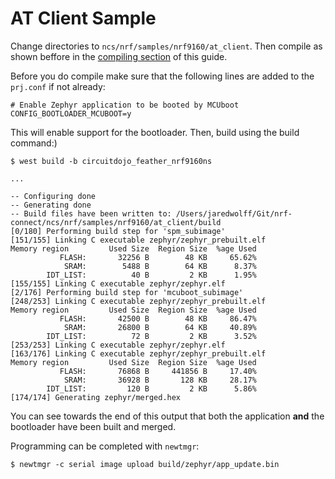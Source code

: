 # AT Client Sample

Change directories to `ncs/nrf/samples/nrf9160/at_client`. Then compile as shown beffore in the [compiling section](nrf9160-compiling-app.md) of this guide.

Before you do compile make sure that the following lines are added to the `prj.conf` if not already:

```
# Enable Zephyr application to be booted by MCUboot
CONFIG_BOOTLOADER_MCUBOOT=y
```

This will enable support for the bootloader. Then, build using the build command:)

```
$ west build -b circuitdojo_feather_nrf9160ns

...

-- Configuring done
-- Generating done
-- Build files have been written to: /Users/jaredwolff/Git/nrf-connect/ncs/nrf/samples/nrf9160/at_client/build
[0/180] Performing build step for 'spm_subimage'
[151/155] Linking C executable zephyr/zephyr_prebuilt.elf
Memory region         Used Size  Region Size  %age Used
           FLASH:       32256 B        48 KB     65.62%
            SRAM:        5488 B        64 KB      8.37%
        IDT_LIST:          40 B         2 KB      1.95%
[155/155] Linking C executable zephyr/zephyr.elf
[2/176] Performing build step for 'mcuboot_subimage'
[248/253] Linking C executable zephyr/zephyr_prebuilt.elf
Memory region         Used Size  Region Size  %age Used
           FLASH:       42500 B        48 KB     86.47%
            SRAM:       26800 B        64 KB     40.89%
        IDT_LIST:          72 B         2 KB      3.52%
[253/253] Linking C executable zephyr/zephyr.elf
[163/176] Linking C executable zephyr/zephyr_prebuilt.elf
Memory region         Used Size  Region Size  %age Used
           FLASH:       76868 B     441856 B     17.40%
            SRAM:       36928 B       128 KB     28.17%
        IDT_LIST:         120 B         2 KB      5.86%
[174/174] Generating zephyr/merged.hex
```

You can see towards the end of this output that both the application **and** the bootloader have been built and merged.

Programming can be completed with `newtmgr`:

```
$ newtmgr -c serial image upload build/zephyr/app_update.bin
```